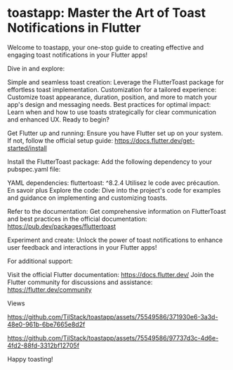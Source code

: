 # toastapp: Master the Art of Toast Notifications in Flutter

Welcome to toastapp, your one-stop guide to creating effective and engaging toast notifications in your Flutter apps!

Dive in and explore:

Simple and seamless toast creation: Leverage the FlutterToast package for effortless toast implementation.
Customization for a tailored experience: Customize toast appearance, duration, position, and more to match your app's design and messaging needs.
Best practices for optimal impact: Learn when and how to use toasts strategically for clear communication and enhanced UX.
Ready to begin?

Get Flutter up and running: Ensure you have Flutter set up on your system. If not, follow the official setup guide: https://docs.flutter.dev/get-started/install

Install the FlutterToast package: Add the following dependency to your pubspec.yaml file:

YAML
dependencies:
  fluttertoast: ^8.2.4
Utilisez le code avec précaution. En savoir plus
Explore the code: Dive into the project's code for examples and guidance on implementing and customizing toasts.

Refer to the documentation: Get comprehensive information on FlutterToast and best practices in the official documentation: https://pub.dev/packages/fluttertoast

Experiment and create: Unlock the power of toast notifications to enhance user feedback and interactions in your Flutter apps!

For additional support:

Visit the official Flutter documentation: https://docs.flutter.dev/
Join the Flutter community for discussions and assistance: https://flutter.dev/community

Views


https://github.com/TilStack/toastapp/assets/75549586/371930e6-3a3d-48e0-961b-6be7665e8d2f



https://github.com/TilStack/toastapp/assets/75549586/97737d3c-4d6e-4fd2-88fd-3312bf12705f


Happy toasting!

